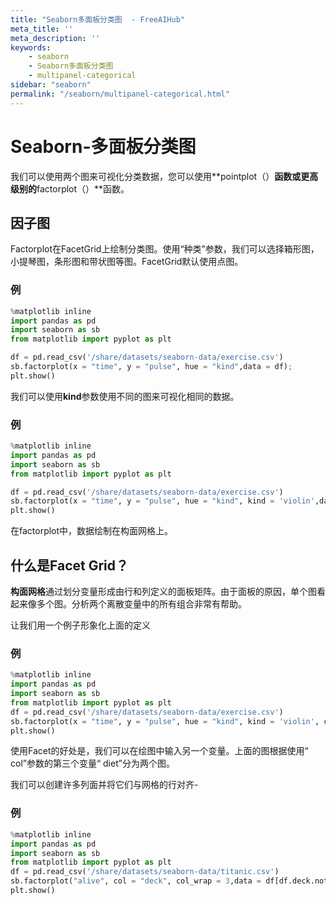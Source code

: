 ```yaml
---
title: "Seaborn多面板分类图  - FreeAIHub"
meta_title: ''
meta_description: ''
keywords: 
    - seaborn
    - Seaborn多面板分类图 
    - multipanel-categorical
sidebar: "seaborn"
permalink: "/seaborn/multipanel-categorical.html"
---
```

# Seaborn-多面板分类图

我们可以使用两个图来可视化分类数据，您可以使用**pointplot（）**函数或更高级别的**factorplot（）**函数。

## 因子图

Factorplot在FacetGrid上绘制分类图。使用“种类”参数，我们可以选择箱形图，小提琴图，条形图和带状图等图。FacetGrid默认使用点图。

### 例

```python
%matplotlib inline
import pandas as pd
import seaborn as sb
from matplotlib import pyplot as plt

df = pd.read_csv('/share/datasets/seaborn-data/exercise.csv')
sb.factorplot(x = "time", y = "pulse", hue = "kind",data = df);
plt.show()
```

我们可以使用**kind**参数使用不同的图来可视化相同的数据。

### 例

```python
%matplotlib inline
import pandas as pd
import seaborn as sb
from matplotlib import pyplot as plt

df = pd.read_csv('/share/datasets/seaborn-data/exercise.csv')
sb.factorplot(x = "time", y = "pulse", hue = "kind", kind = 'violin',data = df);
plt.show()
```

在factorplot中，数据绘制在构面网格上。

## 什么是Facet Grid？

**构面网格**通过划分变量形成由行和列定义的面板矩阵。由于面板的原因，单个图看起来像多个图。分析两个离散变量中的所有组合非常有帮助。

让我们用一个例子形象化上面的定义

### 例

```python
%matplotlib inline
import pandas as pd
import seaborn as sb
from matplotlib import pyplot as plt
df = pd.read_csv('/share/datasets/seaborn-data/exercise.csv')
sb.factorplot(x = "time", y = "pulse", hue = "kind", kind = 'violin', col = "diet", data = df);
plt.show()
```

使用Facet的好处是，我们可以在绘图中输入另一个变量。上面的图根据使用“ col”参数的第三个变量“ diet”分为两个图。

我们可以创建许多列面并将它们与网格的行对齐-

### 例

```python
%matplotlib inline
import pandas as pd
import seaborn as sb
from matplotlib import pyplot as plt
df = pd.read_csv('/share/datasets/seaborn-data/titanic.csv')
sb.factorplot("alive", col = "deck", col_wrap = 3,data = df[df.deck.notnull()],kind = "count")
plt.show()
```
<code class=backend-type backend-type=free></code>
<code class=gatsby-kernelname data-language=python></code>
<script type="text/javascript" src="https://cdn.freeaihub.com/asset/js/cell.js"></script>
